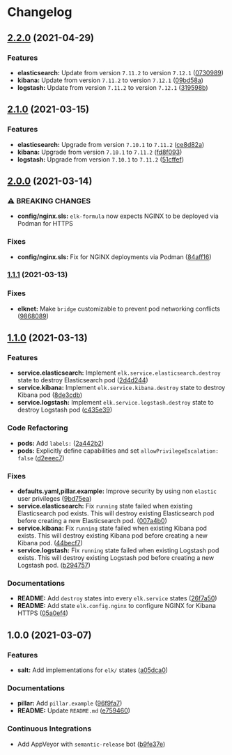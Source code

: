 # Changelog

## [2.2.0](https://github.com/extra2000/elk-formula/compare/v2.1.0...v2.2.0) (2021-04-29)


### Features

* **elasticsearch:** Update from version `7.11.2` to version `7.12.1` ([0730989](https://github.com/extra2000/elk-formula/commit/07309898ce5af33eefdd51ab893a97a58936f40b))
* **kibana:** Update from version `7.11.2` to version `7.12.1` ([09bd58a](https://github.com/extra2000/elk-formula/commit/09bd58a4437779c27948295709c4231f30037ddb))
* **logstash:** Update from version `7.11.2` to version `7.12.1` ([319598b](https://github.com/extra2000/elk-formula/commit/319598b7f2bb25092619e465bd62b6164319f3e6))

## [2.1.0](https://github.com/extra2000/elk-formula/compare/v2.0.0...v2.1.0) (2021-03-15)


### Features

* **elasticsearch:** Upgrade from version `7.10.1` to `7.11.2` ([ce8d82a](https://github.com/extra2000/elk-formula/commit/ce8d82a05d8a1dec782ab4e194e566dfcc647c6c))
* **kibana:** Upgrade from version `7.10.1` to `7.11.2` ([fd8f093](https://github.com/extra2000/elk-formula/commit/fd8f09305ff732c05476f85a0bec7653ef963564))
* **logstash:** Upgrade from version `7.10.1` to `7.11.2` ([51cffef](https://github.com/extra2000/elk-formula/commit/51cffef787d4481ceb58c651353edfdc23dd05c0))

## [2.0.0](https://github.com/extra2000/elk-formula/compare/v1.1.1...v2.0.0) (2021-03-14)


### ⚠ BREAKING CHANGES

* **config/nginx.sls:** `elk-formula` now expects NGINX to be deployed via Podman for HTTPS

### Fixes

* **config/nginx.sls:** Fix for NGINX deployments via Podman ([84aff16](https://github.com/extra2000/elk-formula/commit/84aff16aeacc7f9455db0c329a68f36c547a4897))

### [1.1.1](https://github.com/extra2000/elk-formula/compare/v1.1.0...v1.1.1) (2021-03-13)


### Fixes

* **elknet:** Make `bridge` customizable to prevent pod networking conflicts ([9868089](https://github.com/extra2000/elk-formula/commit/98680898677d65a4c6068795922f87feeed94363))

## [1.1.0](https://github.com/extra2000/elk-formula/compare/v1.0.0...v1.1.0) (2021-03-13)


### Features

* **service.elasticsearch:** Implement `elk.service.elasticsearch.destroy` state to destroy Elasticsearch pod ([2d4d244](https://github.com/extra2000/elk-formula/commit/2d4d244c7928ba35c753cba6497d9b98255f6121))
* **service.kibana:** Implement `elk.service.kibana.destroy` state to destroy Kibana pod ([8de3cdb](https://github.com/extra2000/elk-formula/commit/8de3cdb06e815cc94b87143b9c8b81d6acfc5acf))
* **service.logstash:** Implement `elk.service.logstash.destroy` state to destroy Logstash pod ([c435e39](https://github.com/extra2000/elk-formula/commit/c435e3935804f3e44d99e18562c814049344c028))


### Code Refactoring

* **pods:** Add `labels:` ([2a442b2](https://github.com/extra2000/elk-formula/commit/2a442b2a64e6f6bd7f02a4124c1c1d68fa8bd92b))
* **pods:** Explicitly define capabilities and set `allowPrivilegeEscalation: false` ([d2eeec7](https://github.com/extra2000/elk-formula/commit/d2eeec70ab83ea290a6d90dd05a29870b1168287))


### Fixes

* **defaults.yaml,pillar.example:** Improve security by using non `elastic` user privileges ([9bd75ea](https://github.com/extra2000/elk-formula/commit/9bd75ea33e50ac29958b5bdd6b675b853cf58ed3))
* **service.elasticsearch:** Fix `running` state failed when existing Elasticsearch pod exists. This will destroy existing Elasticsearch pod before creating a new Elasticsearch pod. ([007a4b0](https://github.com/extra2000/elk-formula/commit/007a4b0b7ea613a5845463724c0efe7c958925fe))
* **service.kibana:** Fix `running` state failed when existing Kibana pod exists. This will destroy existing Kibana pod before creating a new Kibana pod. ([44becf7](https://github.com/extra2000/elk-formula/commit/44becf71bc12fac482e5e2698dece68ad8389656))
* **service.logstash:** Fix `running` state failed when existing Logstash pod exists. This will destroy existing Logstash pod before creating a new Logstash pod. ([b294757](https://github.com/extra2000/elk-formula/commit/b2947572a47d6bcbee22528d6200679a35604835))


### Documentations

* **README:** Add `destroy` states into every `elk.service` states ([26f7a50](https://github.com/extra2000/elk-formula/commit/26f7a503015925e7ca8cff6d56a37d0f45f4e459))
* **README:** Add state `elk.config.nginx` to configure NGINX for Kibana HTTPS ([05a0ef4](https://github.com/extra2000/elk-formula/commit/05a0ef42572d7d716be8289de155ff4ca8bdb128))

## 1.0.0 (2021-03-07)


### Features

* **salt:** Add implementations for `elk/` states ([a05dca0](https://github.com/extra2000/elk-formula/commit/a05dca01033dd3cbcf5cd9b3574e33cc45749c76))


### Documentations

* **pillar:** Add `pillar.example` ([96f9fa7](https://github.com/extra2000/elk-formula/commit/96f9fa756f94edd3b7744992b422b89bed9b0fa5))
* **README:** Update `README.md` ([e759460](https://github.com/extra2000/elk-formula/commit/e7594606a72213f619f8b21cad2f48cac8812f99))


### Continuous Integrations

* Add AppVeyor with `semantic-release` bot ([b9fe37e](https://github.com/extra2000/elk-formula/commit/b9fe37eb359e44c9526d01b830d28133263f7388))
